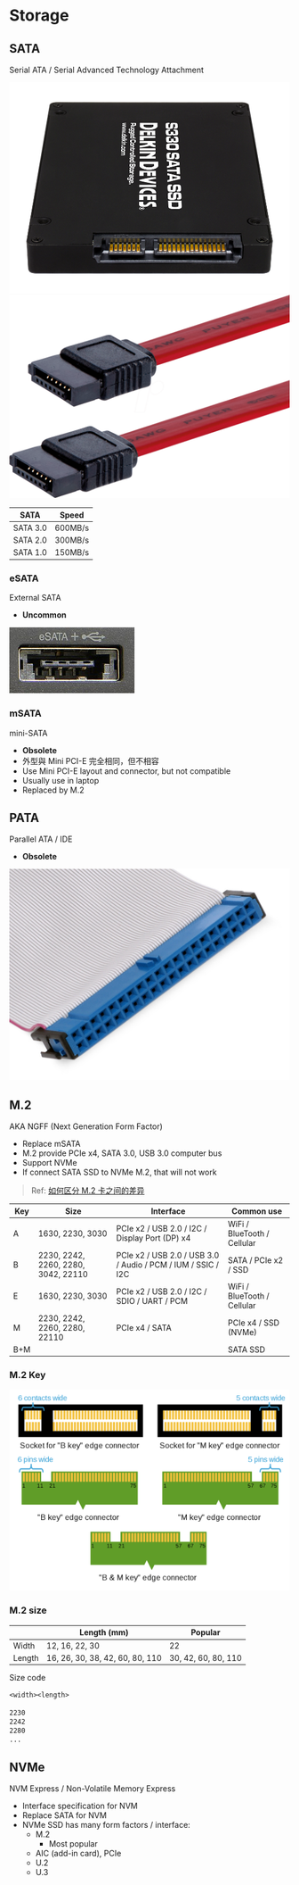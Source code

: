 # Storage

## SATA

Serial ATA / Serial Advanced Technology Attachment

![SATA](img/sata.png)
![SATA cable](img/sata-cable.png)

| SATA | Speed |
|-|-|
| SATA 3.0 | 600MB/s |
| SATA 2.0 | 300MB/s |
| SATA 1.0 | 150MB/s |

### eSATA

External SATA

- **Uncommon**

![eSATA](img/esata.JPG)

### mSATA

mini-SATA

- **Obsolete**
- 外型與 Mini PCI-E 完全相同，但不相容
- Use Mini PCI-E layout and connector, but not compatible
- Usually use in laptop
- Replaced by M.2

## PATA

Parallel ATA / IDE

- **Obsolete**

![IDE](img/pata-cable.jpg)

## M.2

AKA NGFF (Next Generation Form Factor)

- Replace mSATA
- M.2 provide PCIe x4, SATA 3.0, USB 3.0 computer bus
- Support NVMe
- If connect SATA SSD to NVMe M.2, that will not work

> Ref: [如何区分 M.2 卡之间的差异](https://www.dell.com/support/kbdoc/zh-cn/000144170/how-to-distinguish-the-differences-between-m-2-cards)

| Key | Size | Interface | Common use |
|-|-|-|-|
| A | 1630, 2230, 3030 | PCIe x2 / USB 2.0 / I2C / Display Port (DP) x4 | WiFi / BlueTooth / Cellular |
| B | 2230, 2242, 2260, 2280, 3042, 22110 | PCle x2 / USB 2.0 / USB 3.0 / Audio / PCM / IUM / SSIC / I2C | SATA / PCIe x2 / SSD |
| E | 1630, 2230, 3030 | PCIe x2 / USB 2.0 / I2C / SDIO / UART / PCM | WiFi / BlueTooth / Cellular |
| M | 2230, 2242, 2260, 2280, 22110 | PCIe x4 / SATA | PCIe x4 / SSD (NVMe) |
| B+M |  |  | SATA SSD |

### M.2 Key

![M.2 key](img/m2-key.png)

### M.2 size

| | Length (mm) | Popular |
|-|-|-|
| Width | 12, 16, 22, 30 | 22 |
| Length | 16, 26, 30, 38, 42, 60, 80, 110 | 30, 42, 60, 80, 110 |

Size code

```plain
<width><length>

2230
2242
2280
...
```

## NVMe

NVM Express / Non-Volatile Memory Express

- Interface specification for NVM
- Replace SATA for NVM
- NVMe SSD has many form factors / interface:
  - M.2
    - Most popular
  - AIC (add-in card), PCIe
  - U.2
  - U.3
